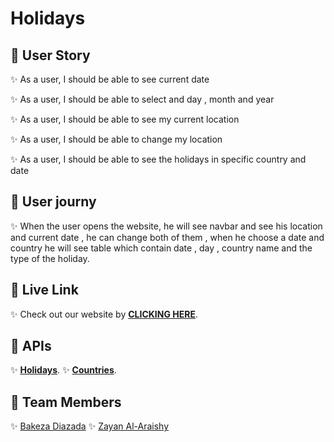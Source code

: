 # Holidays

## 📍 User Story

✨ As a user, I should be able to see current date

✨ As a user, I should be able to select and day , month and year

✨ As a user, I should be able to see my current location

✨ As a user, I should be able to change my location

✨ As a user, I should be able to see the holidays in specific country and date

## 📍 User journy

✨ When the user opens the website, he will see navbar and see his location and current date , he can change both of them , when he choose a date and country he will see table which contain date , day , country name and the type of the holiday.

## 📍 Live Link

✨ Check out our website by [**CLICKING HERE**](https://getholidays.herokuapp.com/).

## 📍 APIs

✨ [**Holidays**](https://holidayapi.com/v1/countries?pretty&key=${process.env.COUNTRIES_API_KEY}).
✨ [**Countries**](https://ipinfo.io?token=${process.env.TOKEN}).

## 📍 Team Members

✨ [Bakeza Diazada](https://github.com/Bakeza)
✨ [Zayan Al-Araishy](https://github.com/Zayan-Alaraishy)

